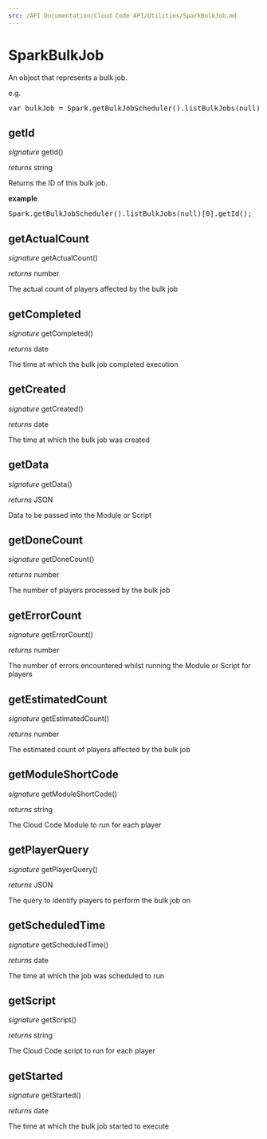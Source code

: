 ```yaml
---
src: /API Documentation/Cloud Code API/Utilities/SparkBulkJob.md
---
```


# SparkBulkJob

An object that represents a bulk job.

e.g.

<pre rel="highlighter" code-brush="js" contenteditable="false">var bulkJob = Spark.getBulkJobScheduler().listBulkJobs(null)[0];</pre>



## getId

_signature_ getId()</p>

_returns_ string</p>

Returns the ID of this bulk job.

<b>example</b>

<pre rel="highlighter" code-brush="js" contenteditable="false">Spark.getBulkJobScheduler().listBulkJobs(null)[0].getId();</pre>


## getActualCount

_signature_ getActualCount()</p>

_returns_ number</p>

The actual count of players affected by the bulk job


## getCompleted

_signature_ getCompleted()</p>

_returns_ date</p>

The time at which the bulk job completed execution


## getCreated

_signature_ getCreated()</p>

_returns_ date</p>

The time at which the bulk job was created


## getData

_signature_ getData()</p>

_returns_ JSON</p>

Data to be passed into the Module or Script


## getDoneCount

_signature_ getDoneCount()</p>

_returns_ number</p>

The number of players processed by the bulk job


## getErrorCount

_signature_ getErrorCount()</p>

_returns_ number</p>

The number of errors encountered whilst running the Module or Script for players


## getEstimatedCount

_signature_ getEstimatedCount()</p>

_returns_ number</p>

The estimated count of players affected by the bulk job


## getModuleShortCode

_signature_ getModuleShortCode()</p>

_returns_ string</p>

The Cloud Code Module to run for each player


## getPlayerQuery

_signature_ getPlayerQuery()</p>

_returns_ JSON</p>

The query to identify players to perform the bulk job on


## getScheduledTime

_signature_ getScheduledTime()</p>

_returns_ date</p>

The time at which the job was scheduled to run


## getScript

_signature_ getScript()</p>

_returns_ string</p>

The Cloud Code script to run for each player


## getStarted

_signature_ getStarted()</p>

_returns_ date</p>

The time at which the bulk job started to execute



